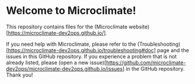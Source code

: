 # Welcome to Microclimate!

This repository contains files for the (Microclimate website)[https://microclimate-dev2ops.github.io/].

If you need help with Microclimate, please refer to the (Troubleshooting)[https://microclimate-dev2ops.github.io/troubleshooting#doc] page and the issues in this GitHub repository. If you experience a problem that is not already listed, please (open a new issue)[https://github.com/microclimate-dev2ops/microclimate-dev2ops.github.io/issues] in the GitHub repository. Thank you!
